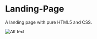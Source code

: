 # Landing-Page

A landing page with pure HTML5 and CSS. 

![Alt text](relative%20path/to/TopofPage.png?raw=true "Title")
